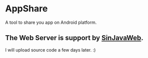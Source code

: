 AppShare
==========

A tool to share you app on Android platform.

The Web Server is support by <a href="https://github.com/sintrb/SinJavaWeb">SinJavaWeb<a>.
----------

I will upload source code a few days later. :)
